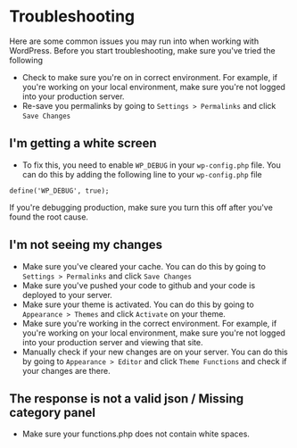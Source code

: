 # Troubleshooting
Here are some common issues you may run into when working with WordPress. Before you start troubleshooting, make sure you've tried the following
- Check to make sure you're on in correct environment. For example, if you're working on your local environment, make sure you're not logged into your production server.
- Re-save you permalinks by going to `Settings > Permalinks` and click `Save Changes`

## I'm getting a white screen
- To fix this, you need to enable `WP_DEBUG` in your `wp-config.php` file. You can do this by adding the following line to your `wp-config.php` file
```  
define('WP_DEBUG', true);
```
If you're debugging production, make sure you turn this off after you've found the root cause. 

## I'm not seeing my changes
- Make sure you've cleared your cache. You can do this by going to `Settings > Permalinks` and click `Save Changes`
- Make sure you've pushed your code to github and your code is deployed to your server.
- Make sure your theme is activated. You can do this by going to `Appearance > Themes` and click `Activate` on your theme.
- Make sure you're working in the correct environment. For example, if you're working on your local environment, make sure you're not logged into your production server and viewing that site.
- Manually check if your new changes are on your server. You can do this by going to `Appearance > Editor` and click `Theme Functions` and check if your changes are there.

## The response is not a valid json / Missing category panel
- Make sure your functions.php does not contain white spaces. 
